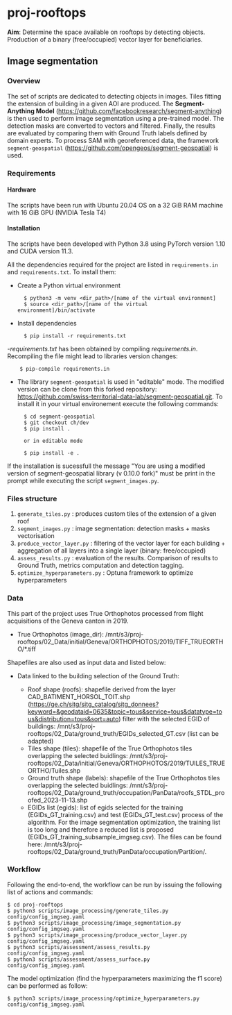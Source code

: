 # proj-rooftops

**Aim**: Determine the space available on rooftops by detecting objects. Production of a binary (free/occupied) vector layer for beneficiaries.

## Image segmentation 

### Overview
The set of scripts are dedicated to detecting objects in images. Tiles fitting the extension of building in a given AOI are produced. The **Segment-Anything Model** (https://github.com/facebookresearch/segment-anything) is then used to perform image segmentation using a pre-trained model. The detection masks are converted to vectors and filtered. Finally, the results are evaluated by comparing them with Ground Truth labels defined by domain experts. To process SAM with georeferenced data, the framework `segment-geospatial` (https://github.com/opengeos/segment-geospatial) is used. 

### Requirements

#### Hardware

The scripts have been run with Ubuntu 20.04 OS on a 32 GiB RAM machine with 16 GiB GPU (NVIDIA Tesla T4)

#### Installation

The scripts have been developed with Python 3.8 using PyTorch version 1.10 and CUDA version 11.3.

All the dependencies required for the project are listed in `requirements.in` and `requirements.txt`. To install them:

- Create a Python virtual environment

        $ python3 -m venv <dir_path>/[name of the virtual environment]
        $ source <dir_path>/[name of the virtual environment]/bin/activate

- Install dependencies

        $ pip install -r requirements.txt

-_requirements.txt_ has been obtained by compiling _requirements.in_. Recompiling the file might lead to libraries version changes:

        $ pip-compile requirements.in

- The library `segment-geospatial` is used in "editable" mode. The modified version can be clone from this forked repository: https://github.com/swiss-territorial-data-lab/segment-geospatial.git. To install it in your virtual environement execute the following commands:

        $ cd segment-geospatial
        $ git checkout ch/dev
        $ pip install .

        or in editable mode

        $ pip install -e .

If the installation is sucessfull the message "You are using a modified version of segment-geospatial library (v 0.10.0 fork)" must be print in the prompt while executing the script `segment_images.py`.  

### Files structure

1. `generate_tiles.py` : produces custom tiles of the extension of a given roof
2. `segment_images.py` : image segmentation: detection masks + masks vectorisation
3. `produce_vector_layer.py` : filtering of the vector layer for each building + aggregation of all layers into a single layer (binary: free/occupied)
4. `assess_results.py` : evaluation of the results. Comparison of results to Ground Truth, metrics computation and detection tagging.
5. `optimize_hyperparameters.py` : Optuna framework to optimize hyperparameters

### Data

This part of the project uses True Orthophotos processed from flight acquisitions of the Geneva canton in 2019.

- True Orthophotos (image_dir): /mnt/s3/proj-rooftops/02_Data/initial/Geneva/ORTHOPHOTOS/2019/TIFF_TRUEORTHO/*.tiff

Shapefiles are also used as input data and listed below:

- Data linked to the building selection of the Ground Truth:

    - Roof shape (roofs): shapefile derived from the layer CAD_BATIMENT_HORSOL_TOIT.shp (https://ge.ch/sitg/sitg_catalog/sitg_donnees?keyword=&geodataid=0635&topic=tous&service=tous&datatype=tous&distribution=tous&sort=auto) filter with the selected EGID of buildings: /mnt/s3/proj-rooftops/02_Data/ground_truth/EGIDs_selected_GT.csv (list can be adapted)
    - Tiles shape (tiles): shapefile of the True Orthophotos tiles overlapping the selected buidlings: /mnt/s3/proj-rooftops/02_Data/initial/Geneva/ORTHOPHOTOS/2019/TUILES_TRUEORTHO/Tuiles.shp
    - Ground truth shape (labels): shapefile of the True Orthophotos tiles overlapping the selected buidlings: /mnt/s3/proj-rooftops/02_Data/ground_truth/occupation/PanData/roofs_STDL_proofed_2023-11-13.shp
    - EGIDs list (egids): list of egids selected for the training (EGIDs_GT_training.csv) and test (EGIDs_GT_test.csv) process of the algorithm. For the image segmentation optimization, the training list is too long and therefore a reduced list is proposed (EGIDs_GT_training_subsample_imgseg.csv). The files can be found here: /mnt/s3/proj-rooftops/02_Data/ground_truth/PanData/occupation/Partition/.

### Workflow

Following the end-to-end, the workflow can be run by issuing the following list of actions and commands:

    $ cd proj-rooftops
    $ python3 scripts/image_processing/generate_tiles.py config/config_imgseg.yaml
    $ python3 scripts/image_processing/image_segmentation.py config/config_imgseg.yaml
    $ python3 scripts/image_processing/produce_vector_layer.py config/config_imgseg.yaml
    $ python3 scripts/assessment/assess_results.py config/config_imgseg.yaml
    $ python3 scripts/assessment/assess_surface.py config/config_imgseg.yaml

The model optimization (find the hyperparameters maximizing the f1 score) can be performed as follow:

    $ python3 scripts/image_processing/optimize_hyperparameters.py config/config_imgseg.yaml
